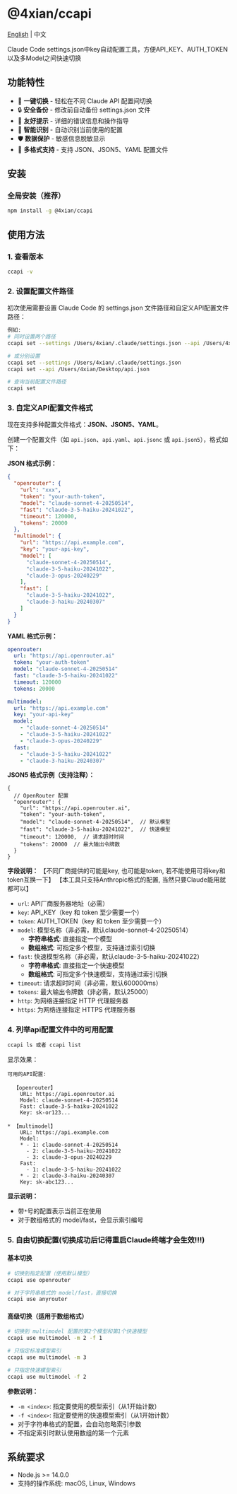 # @4xian/ccapi

[English](./README_EN.md) | 中文

Claude Code settings.json中key自动配置工具，方便API_KEY、AUTH_TOKEN以及多Model之间快速切换

## 功能特性

- 🚀 **一键切换** - 轻松在不同 Claude API 配置间切换
- 🔒 **安全备份** - 修改前自动备份 settings.json 文件
- 📝 **友好提示** - 详细的错误信息和操作指导
- 🎯 **智能识别** - 自动识别当前使用的配置
- 🛡️ **数据保护** - 敏感信息脱敏显示
- 📄 **多格式支持** - 支持 JSON、JSON5、YAML 配置文件

## 安装

### 全局安装（推荐）

```bash
npm install -g @4xian/ccapi
```

## 使用方法

### 1. 查看版本

```bash
ccapi -v
```

### 2. 设置配置文件路径

初次使用需要设置 Claude Code 的 settings.json 文件路径和自定义API配置文件路径：

```bash
例如:
# 同时设置两个路径
ccapi set --settings /Users/4xian/.claude/settings.json --api /Users/4xian/Desktop/api.json

# 或分别设置
ccapi set --settings /Users/4xian/.claude/settings.json
ccapi set --api /Users/4xian/Desktop/api.json

# 查询当前配置文件路径
ccapi set
```

### 3. 自定义API配置文件格式

现在支持多种配置文件格式：**JSON、JSON5、YAML**。

创建一个配置文件（如 `api.json`、`api.yaml`、`api.jsonc` 或 `api.json5`），格式如下：

**JSON 格式示例：**

```json
{
  "openrouter": {
    "url": "xxx",
    "token": "your-auth-token",
    "model": "claude-sonnet-4-20250514",
    "fast": "claude-3-5-haiku-20241022",
    "timeout": 120000,
    "tokens": 20000
  },
  "multimodel": {
    "url": "https://api.example.com",
    "key": "your-api-key",
    "model": [
      "claude-sonnet-4-20250514",
      "claude-3-5-haiku-20241022",
      "claude-3-opus-20240229"
    ],
    "fast": [
      "claude-3-5-haiku-20241022",
      "claude-3-haiku-20240307"
    ]
  }
}
```

**YAML 格式示例：**

```yaml
openrouter:
  url: "https://api.openrouter.ai"
  token: "your-auth-token"
  model: "claude-sonnet-4-20250514"
  fast: "claude-3-5-haiku-20241022"
  timeout: 120000
  tokens: 20000

multimodel:
  url: "https://api.example.com"
  key: "your-api-key"
  model:
    - "claude-sonnet-4-20250514"
    - "claude-3-5-haiku-20241022"
    - "claude-3-opus-20240229"
  fast:
    - "claude-3-5-haiku-20241022"
    - "claude-3-haiku-20240307"
```

**JSON5 格式示例（支持注释）：**

```json5
{
  // OpenRouter 配置
  "openrouter": {
    "url": "https://api.openrouter.ai",
    "token": "your-auth-token",
    "model": "claude-sonnet-4-20250514",  // 默认模型
    "fast": "claude-3-5-haiku-20241022",  // 快速模型
    "timeout": 120000,  // 请求超时时间
    "tokens": 20000  // 最大输出令牌数
  }
}
```

**字段说明：**
【不同厂商提供的可能是key, 也可能是token, 若不能使用可将key和token互换一下】
【本工具只支持Anthropic格式的配置, 当然只要Claude能用就都可以】

- `url`: API厂商服务器地址（必需）
- `key`: API_KEY（key 和 token 至少需要一个）
- `token`: AUTH_TOKEN（key 和 token 至少需要一个）
- `model`: 模型名称（非必需，默认claude-sonnet-4-20250514）
  - **字符串格式**: 直接指定一个模型
  - **数组格式**: 可指定多个模型，支持通过索引切换
- `fast`: 快速模型名称（非必需，默认claude-3-5-haiku-20241022）
  - **字符串格式**: 直接指定一个快速模型
  - **数组格式**: 可指定多个快速模型，支持通过索引切换
- `timeout`: 请求超时时间（非必需，默认600000ms）
- `tokens`: 最大输出令牌数（非必需，默认25000）
- `http`: 为网络连接指定 HTTP 代理服务器
- `https`: 为网络连接指定 HTTPS 代理服务器

### 4. 列举api配置文件中的可用配置

```bash
ccapi ls 或者 ccapi list
```

显示效果：

```text
可用的API配置:

  【openrouter】
    URL: https://api.openrouter.ai
    Model: claude-sonnet-4-20250514
    Fast: claude-3-5-haiku-20241022
    Key: sk-or123...

* 【multimodel】
    URL: https://api.example.com
    Model:
    * - 1: claude-sonnet-4-20250514
      - 2: claude-3-5-haiku-20241022
      - 3: claude-3-opus-20240229
    Fast:
      - 1: claude-3-5-haiku-20241022
    * - 2: claude-3-haiku-20240307
    Key: sk-abc123...
```

**显示说明：**

- 带`*`号的配置表示当前正在使用
- 对于数组格式的 model/fast，会显示索引编号

### 5. 自由切换配置(切换成功后记得重启Claude终端才会生效!!!)

#### 基本切换

```bash
# 切换到指定配置（使用默认模型）
ccapi use openrouter

# 对于字符串格式的 model/fast，直接切换
ccapi use anyrouter
```

#### 高级切换（适用于数组格式）

```bash
# 切换到 multimodel 配置的第2个模型和第1个快速模型
ccapi use multimodel -m 2 -f 1

# 只指定标准模型索引
ccapi use multimodel -m 3

# 只指定快速模型索引
ccapi use multimodel -f 2
```

**参数说明：**

- `-m <index>`: 指定要使用的模型索引（从1开始计数）
- `-f <index>`: 指定要使用的快速模型索引（从1开始计数）
- 对于字符串格式的配置，会自动忽略索引参数
- 不指定索引时默认使用数组的第一个元素

## 系统要求

- Node.js >= 14.0.0
- 支持的操作系统: macOS, Linux, Windows
